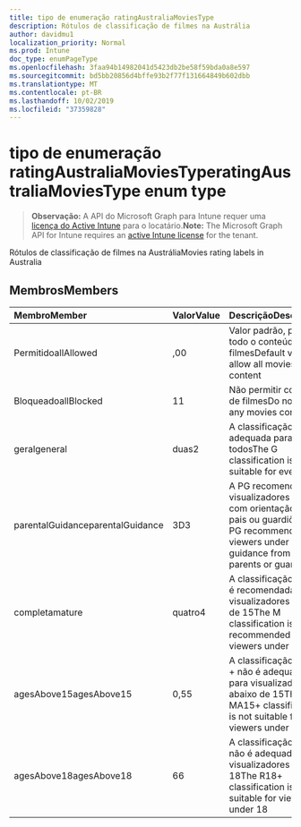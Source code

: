 ```yaml
---
title: tipo de enumeração ratingAustraliaMoviesType
description: Rótulos de classificação de filmes na Austrália
author: davidmu1
localization_priority: Normal
ms.prod: Intune
doc_type: enumPageType
ms.openlocfilehash: 3faa94b14982041d5423db2be58f59bda0a8e597
ms.sourcegitcommit: bd5bb20856d4bffe93b2f77f131664849b602dbb
ms.translationtype: MT
ms.contentlocale: pt-BR
ms.lasthandoff: 10/02/2019
ms.locfileid: "37359828"
---
```

# <a name="ratingaustraliamoviestype-enum-type"></a><span data-ttu-id="30e6b-103">tipo de enumeração ratingAustraliaMoviesType</span><span class="sxs-lookup"><span data-stu-id="30e6b-103">ratingAustraliaMoviesType enum type</span></span>

> <span data-ttu-id="30e6b-104">**Observação:** A API do Microsoft Graph para Intune requer uma [licença do Active Intune](https://go.microsoft.com/fwlink/?linkid=839381) para o locatário.</span><span class="sxs-lookup"><span data-stu-id="30e6b-104">**Note:** The Microsoft Graph API for Intune requires an [active Intune license](https://go.microsoft.com/fwlink/?linkid=839381) for the tenant.</span></span>

<span data-ttu-id="30e6b-105">Rótulos de classificação de filmes na Austrália</span><span class="sxs-lookup"><span data-stu-id="30e6b-105">Movies rating labels in Australia</span></span>

## <a name="members"></a><span data-ttu-id="30e6b-106">Membros</span><span class="sxs-lookup"><span data-stu-id="30e6b-106">Members</span></span>
|<span data-ttu-id="30e6b-107">Membro</span><span class="sxs-lookup"><span data-stu-id="30e6b-107">Member</span></span>|<span data-ttu-id="30e6b-108">Valor</span><span class="sxs-lookup"><span data-stu-id="30e6b-108">Value</span></span>|<span data-ttu-id="30e6b-109">Descrição</span><span class="sxs-lookup"><span data-stu-id="30e6b-109">Description</span></span>|
|:---|:---|:---|
|<span data-ttu-id="30e6b-110">Permitido</span><span class="sxs-lookup"><span data-stu-id="30e6b-110">allAllowed</span></span>|<span data-ttu-id="30e6b-111">,0</span><span class="sxs-lookup"><span data-stu-id="30e6b-111">0</span></span>|<span data-ttu-id="30e6b-112">Valor padrão, permitir todo o conteúdo de filmes</span><span class="sxs-lookup"><span data-stu-id="30e6b-112">Default value, allow all movies content</span></span>|
|<span data-ttu-id="30e6b-113">Bloqueado</span><span class="sxs-lookup"><span data-stu-id="30e6b-113">allBlocked</span></span>|<span data-ttu-id="30e6b-114">1</span><span class="sxs-lookup"><span data-stu-id="30e6b-114">1</span></span>|<span data-ttu-id="30e6b-115">Não permitir conteúdo de filmes</span><span class="sxs-lookup"><span data-stu-id="30e6b-115">Do not allow any movies content</span></span>|
|<span data-ttu-id="30e6b-116">geral</span><span class="sxs-lookup"><span data-stu-id="30e6b-116">general</span></span>|<span data-ttu-id="30e6b-117">duas</span><span class="sxs-lookup"><span data-stu-id="30e6b-117">2</span></span>|<span data-ttu-id="30e6b-118">A classificação G é adequada para todos</span><span class="sxs-lookup"><span data-stu-id="30e6b-118">The G classification is suitable for everyone</span></span>|
|<span data-ttu-id="30e6b-119">parentalGuidance</span><span class="sxs-lookup"><span data-stu-id="30e6b-119">parentalGuidance</span></span>|<span data-ttu-id="30e6b-120">3D</span><span class="sxs-lookup"><span data-stu-id="30e6b-120">3</span></span>|<span data-ttu-id="30e6b-121">A PG recomenda visualizadores em 15 com orientação de pais ou guardiões</span><span class="sxs-lookup"><span data-stu-id="30e6b-121">The PG recommends viewers under 15 with guidance from parents or guardians</span></span>|
|<span data-ttu-id="30e6b-122">completa</span><span class="sxs-lookup"><span data-stu-id="30e6b-122">mature</span></span>|<span data-ttu-id="30e6b-123">quatro</span><span class="sxs-lookup"><span data-stu-id="30e6b-123">4</span></span>|<span data-ttu-id="30e6b-124">A classificação M não é recomendada para visualizadores abaixo de 15</span><span class="sxs-lookup"><span data-stu-id="30e6b-124">The M classification is not recommended for viewers under 15</span></span>|
|<span data-ttu-id="30e6b-125">agesAbove15</span><span class="sxs-lookup"><span data-stu-id="30e6b-125">agesAbove15</span></span>|<span data-ttu-id="30e6b-126">0,5</span><span class="sxs-lookup"><span data-stu-id="30e6b-126">5</span></span>|<span data-ttu-id="30e6b-127">A classificação MA15 + não é adequada para visualizadores abaixo de 15</span><span class="sxs-lookup"><span data-stu-id="30e6b-127">The MA15+ classification is not suitable for viewers under 15</span></span>|
|<span data-ttu-id="30e6b-128">agesAbove18</span><span class="sxs-lookup"><span data-stu-id="30e6b-128">agesAbove18</span></span>|<span data-ttu-id="30e6b-129">6</span><span class="sxs-lookup"><span data-stu-id="30e6b-129">6</span></span>|<span data-ttu-id="30e6b-130">A classificação R18 + não é adequada para visualizadores em 18</span><span class="sxs-lookup"><span data-stu-id="30e6b-130">The R18+ classification is not suitable for viewers under 18</span></span>|




